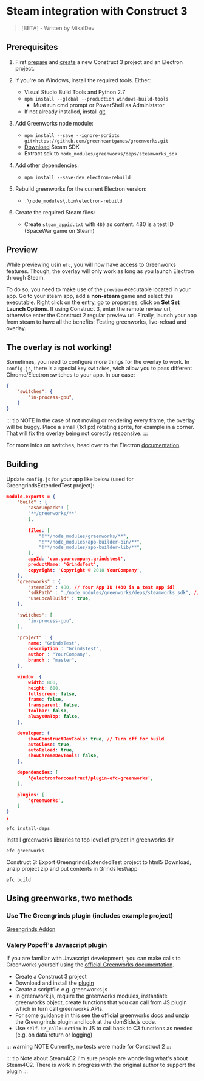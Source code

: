 # Steam integration with Construct 3
> [BETA] - Written by MikalDev

## Prerequisites

1. First [prepare](/intro/getting-started.html) and [create](/intro/using-the-module.html#creating-the-project) a new Construct 3 project and an Electron project.

2. If you're on Windows, install the required tools. Either: 
    - Visual Studio Build Tools and Python 2.7
    - `npm install --global --production windows-build-tools`
        - Must run cmd prompt or PowerShell as Administator
    - If not already installed, install [git](https://git-scm.com/download/win)

3. Add Greenworks node module:
    - `npm install --save --ignore-scripts git+https://github.com/greenheartgames/greenworks.git`
    - [Download](https://partner.steamgames.com/?goto=%2Fdownloads%2Flist) Steam SDK
    - Extract sdk to `node_modules/greenworks/deps/steamworks_sdk`

4. Add other dependencies: 
    - `npm install --save-dev electron-rebuild`

5. Rebuild greenworks for the current Electron version:
    - `.\node_modules\.bin\electron-rebuild` 

6. Create the required Steam files:
    - Create `steam_appid.txt` with `480` as content. 480 is a test ID (SpaceWar game on Steam)

## Preview

While previewing usin `efc`, you will now have access to Greenworks features. Though, the overlay will only work as long as you launch Electron through Steam.

To do so, you need to make use of the `preview` executable located in your app. Go to your steam app, add a **non-steam** game and select this executable.
Right click on the entry, go to properties, click on **Set Set Launch Options**. If using Construct 3, enter the remote review url, otherwise enter the Construct 2 regular preview url. Finally, launch your app from steam to have all the benefits: Testing greenworks, live-reload and overlay.

## The overlay is not working!

Sometimes, you need to configure more things for the overlay to work.
In `config.js`, there is a special key `switches`, wich allow you to pass different Chrome/Electron switches to your app. In our case: 

```json
{
    "switches": {
        "in-process-gpu",
    }
}
```

::: tip NOTE
In the case of not moving or rendering every frame, the overlay will be buggy. Place a small (1x1 px) rotating sprite, for example in a corner. That will fix the overlay being not corectly responsive.
:::

For more infos on switches, head over to the Electron [documentation]().

## Building

Update `config.js` for your app like below (used for GreengrindsExtendedTest project):
```json
module.exports = {
	"build" : {
		"asarUnpack": [
		"**/greenworks/**"
		],
 
		files: [
			"!**/node_modules/greenworks/**",
			"!**/node_modules/app-builder-bin/**",
			"!**/node_modules/app-builder-lib/**",
		],
		appId: 'com.yourcompany.grindstest',
		productName: 'GrindsTest',
		copyright: 'Copyright © 2018 YourCompany',
	},
	"greenworks" : {
		"steamId" : 480, // Your App ID (480 is a test app id)
		"sdkPath" : "./node_modules/greenworks/deps/steamworks_sdk", // Path to downloaded SDK
		"useLocalBuild" : true,
	},

	"switches": [
		"in-process-gpu",
	],

	"project" : {
		name: "GrindsTest",
		description : "GrindsTest",
		author : "YourCompany",
		branch : "master",
	},

	window: {
		width: 800,
		height: 600,
		fullscreen: false,
		frame: false,
		transparent: false,
		toolbar: false,
		alwaysOnTop: false,
	},

	developer: {
		showConstructDevTools: true, // Turn off for build
		autoClose: true,
		autoReload: true,
		showChromeDevTools: false,
	},

	dependencies: [
		'@electronforconstruct/plugin-efc-greenworks',
	],

	plugins: [
		'greenworks',
	]
}
;
```
```
efc install-deps
```

Install greenworks libraries to top level of project in greenworks dir
```
efc greenworks
```


Construct 3: Export GreengrindsExtendedTest project to html5
Download, unzip project zip and put contents in GrindsTest\app
```
efc build
```

## Using greenworks, two methods

### Use The Greengrinds plugin (includes example project)
[Greengrinds Addon](https://www.construct.net/en/make-games/addons/244/greengrinds) 

### Valery Popoff's Javascript plugin
If you are familiar with Javascript development, you can make calls to Greenworks yourself using the [official Greenworks documentation](https://github.com/greenheartgames/greenworks/tree/master/docs).

- Create a Construct 3 project
- Download and install the [plugin](https://www.construct.net/en/make-games/addons/1/javascript)
- Create a scriptfile e.g. greenworks.js
- In greenwork.js, require the greenworks modules, instantiate greenworks object, create functions that you can call from JS plugin which in turn call greenworks APIs.
- For some guidance in this see the official greenworks docs and unzip the Greengrinds plugin and look at the domSide.js code.
-  Use `self.c2_callFunction` in JS to call back to C3 functions as needed (e.g. on data return or logging)   


::: warning NOTE
Currently, no tests were made for Construct 2
:::

::: tip Note about Steam4C2
I'm sure people are wondering what's about Steam4C2.
There is work in progress with the original author to support the plugin
:::
